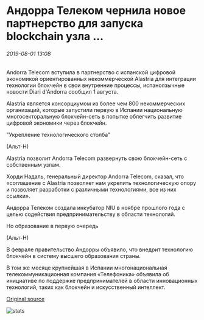 # Андорра Телеком чернила новое партнерство для запуска blockchain узла ...

###### 2019-08-01 13:08

Andorra Telecom вступила в партнерство с испанской цифровой экономикой ориентированных некоммерческой Alastria для интеграции технологии блокчейн в свои внутренние процессы, испаноязычные новости Diari d'Andorra сообщил 1 августа.

Alastria является консорциумом из более чем 800 некоммерческих организаций, которые запустили первую в Испании национальную многосекторальную блокчейн-сеть в попытке облегчить развитие цифровой экономики через блокчейн.

"Укрепление технологического столба"

(Альт-Н)

Alastria позволит Andorra Telecom развернуть свою блокчейн-сеть с собственным узлам.

Хорди Надаль, генеральный директор Andorra Telecom, сказал, что «соглашение с Alastria позволяет нам укрепить технологическую опору и позволяет разработки с различными технологиями, все из них ссылки».

Андорра Телеком создала инкубатор NIU в ноябре прошлого года с целью содействия предпринимательству в области технологий.

Но образование в первую очередь

(Альт-Н)

В феврале правительство Андорры объявило, что внедрит технологию блокчейн в систему высшего образования страны.

В том же месяце крупнейшая в Испании многонациональная телекоммуникационная компания «Телефоника» объявила об инициативе по поддержке предпринимателей в области инновационных технологий, таких как блокчейн и искусственный интеллект.

[Original source](https://cointelegraph.com/news/andorra-telecom-inks-new-partnership-to-run-blockchain-node)

![stats](https://c.statcounter.com/11760860/0/a89fa40b/1/ "stats")